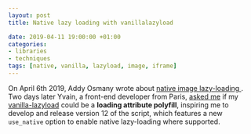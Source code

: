 ```yaml
---
layout: post
title: Native lazy loading with vanillalazyload

date: 2019-04-11 19:00:00 +01:00
categories:
- libraries
- techniques
tags: [native, vanilla, lazyload, image, iframe]
---
```


On April 6th 2019, Addy Osmany wrote about [native image lazy-loading ](https://addyosmani.com/blog/lazy-loading/). Two days later Yvain, a front-end developer from Paris, [asked me](https://github.com/verlok/lazyload/issues/331) if my [vanilla-lazyload](https://github.com/verlok/lazyload/) could be a **loading attribute polyfill**, inspiring me to develop and release version 12 of the script, which features a new `use_native` option to enable native lazy-loading where supported.

